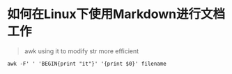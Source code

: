 <!DOCTYPE html>
<html>
<head>
	<meta charset="utf-8"/>
	<title>blog-name</title>
	<link href="/css/github.css" type="text/css" rel="stylesheet"/>
</head>
<body>
	<div class="page">
	<div class="clearfix">
	<div class="span8">
	<div class="post-text">
	<h1>如何在Linux下使用Markdown进行文档工作</h1> <blockquote> <p>awk using it to modify str more efficient </p> </blockquote> <p><code>awk -F' ' 'BEGIN{print "it"}' '{print $0}' filename</code></p>
	</div>
	</div>
	</div>
	</div>
</body>
</html>
